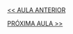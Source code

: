 [<< AULA ANTERIOR](https://github.com/pvreboucas/entrega-continua-cd/blob/aula-01/aulas/3-Diminuindo%20Risco.md)



[PRÓXIMA AULA >>](https://github.com/pvreboucas/entrega-continua-cd/blob/aula-01/aulas/6-Entrega%20Cont%C3%ADnua%20vs%20Deploy%20Cont%C3%ADnuo.md)
